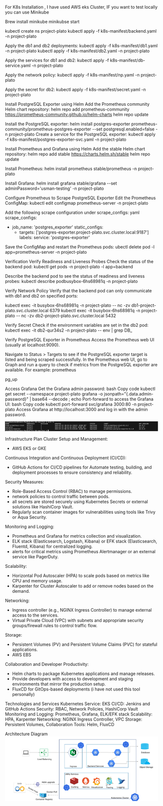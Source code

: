 For K8s Installation , I have used AWS eks Cluster, IF you want to test locally you can use Minikube 

Brew install minikube 
minikubse start


kubectl create ns project-plato
kubectl apply -f k8s-manifest/backend.yaml -n project-plato

Apply the db1 and db2 deployments:
kubectl apply -f k8s-manifest/db1.yaml -n project-plato
kubectl apply -f k8s-manifest/db2.yaml -n project-plato


Apply the services for db1 and db2:
kubectl apply -f k8s-manifest/db-service.yaml -n project-plato


Apply the network policy:
kubectl apply -f k8s-manifest/np.yaml -n project-plato


Apply the secret for db2:
kubectl apply -f k8s-manifest/secret.yaml -n project-plato

Install PostgreSQL Exporter using Helm
Add the Prometheus community Helm chart repository:
helm repo add prometheus-community https://prometheus-community.github.io/helm-charts
helm repo update


Install the PostgreSQL exporter:
helm install postgres-exporter prometheus-community/prometheus-postgres-exporter --set postgresql.enabled=false -n project-plato
Create a service for the PostgreSQL exporter:
kubectl apply -f k8s-manifest/postgres-exporter-svc.yaml -n project-plato

Install Prometheus and Grafana using Helm
Add the stable Helm chart repository:
helm repo add stable https://charts.helm.sh/stable
helm repo update


Install Prometheus:
helm install prometheus stable/prometheus -n project-plato


Install Grafana:
helm install grafana stable/grafana --set adminPassword='usman-testing' -n project-plato

Configure Prometheus to Scrape PostgreSQL Exporter
Edit the Prometheus ConfigMap:
kubectl edit configmap prometheus-server -n project-plato

Add the following scrape configuration under scrape_configs:
yaml
scrape_configs:
  - job_name: 'postgres_exporter'
    static_configs:
      - targets: ['postgres-exporter.project-plato.svc.cluster.local:9187']
        labels:
          service: 'postgres-exporter'

Save the ConfigMap and restart the Prometheus pods:
ubectl delete pod -l app=prometheus-server -n project-plato

Verification
Verify Readiness and Liveness Probes
Check the status of the backend pod:
kubectl get pods -n project-plato -l app=backend

Describe the backend pod to see the status of readiness and liveness probes:
kubectl describe podbusybox-6hs68981q -n project-plato

Verify Network Policy
Verify that the backend pod can only communicate with db1 and db2 on specified ports:

kubectl exec -it busybox-6hs68981q -n project-plato -- nc -zv db1-project-plato.svc.cluster.local 6379
kubectl exec -it busybox-6hs68981q -n project-plato -- nc -zv db2-project-plato.svc.cluster.local 5432

Verify Secret
Check if the environment variables are set in the db2 pod:
kubectl exec -it db2-qur34s2 -n project-plato -- env | grep DB_

Verify PostgreSQL Exporter in Prometheus
Access the Prometheus web UI (usually at localhost:9090).

Navigate to Status > Targets to see if the PostgreSQL exporter target is listed and being scraped successfully.
In the Prometheus web UI, go to Graph and run a query to check if metrics from the PostgreSQL exporter are available. For example:
prometheus

pg_up

Access Grafana
Get the Grafana admin password:
bash
Copy code
kubectl get secret --namespace project-plato grafana -o jsonpath="{.data.admin-password}" | base64 --decode ; echo
Port-forward to access the Grafana UI:
bash
Copy code
kubectl port-forward svc/grafana 3000:80 -n project-plato
Access Grafana at http://localhost:3000 and log in with the admin password.


![alt text](image.png)




Infrastructure Plan
Cluster Setup and Management:
- AWS EKS or GKE

Continuous Integration and Continuous Deployment (CI/CD):

- GitHub Actions for CI/CD pipelines for Automate testing, building, and deployment processes to ensure consistency and reliability.

Security Measures:
- Role-Based Access Control (RBAC) to manage permissions.
- network policies to control traffic between pods.
- all secrets are stored securely using Kubernetes Secrets or external solutions like HashiCorp Vault.
- Regularly scan container images for vulnerabilities using tools like Trivy or Aqua Security.

Monitoring and Logging:
- Prometheus and Grafana for metrics collection and visualization.
- ELK stack (Elasticsearch, Logstash, Kibana) or EFK stack (Elasticsearch, Fluentd, Kibana) for centralized logging.
- alerts for critical metrics using Prometheus Alertmanager or an external service like PagerDuty.

Scalability:
- Horizontal Pod Autoscaler (HPA) to scale pods based on metrics like CPU and memory usage.
- Karpenter for Cluster Autoscaler to add or remove nodes based on the demand.

Networking:
- Ingress controller (e.g., NGINX Ingress Controller) to manage external access to the services.
- Virtual Private Cloud (VPC) with subnets and appropriate security groups/firewall rules to control traffic flow.

Storage:
- Persistent Volumes (PV) and Persistent Volume Claims (PVC) for stateful applications.
- AWS EBS

Collaboration and Developer Productivity:
- Helm charts to package Kubernetes applications and manage releases.
- Provide developers with access to development and staging environments that mirror the production setup.
- FluxCD for GitOps-based deployments (i have not used this tool personally)

Technologies and Services
Kubernetes Service: EKS
CI/CD: Jenkins and GitHub Actions
Security: RBAC, Network Policies, HashiCorp Vault
Monitoring and Logging: Prometheus, Grafana, ELK/EFK stack
Scalability: HPA, Karpenter
Networking: NGINX Ingress Controller, VPC
Storage: Persistent Volumes,
Collaboration Tools: Helm, FluxCD

Architecture Diagram
![alt text](architecture.png)
